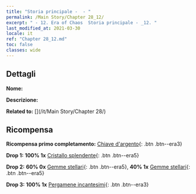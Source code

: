 ```yaml
---
title: "Storia principale -  - "
permalink: /Main Story/Chapter 28_12/
excerpt: " - 12. Era of Chaos  Storia principale - _12. "
last_modified_at: 2021-03-30
locale: it
ref: "Chapter 28_12.md"
toc: false
classes: wide
---
```


## Dettagli

 **Nome:** 

 **Descrizione:** 

 **Related to:** [](/it/Main Story/Chapter 28/)

## Ricompensa

 **Ricompensa primo completamento:** [Chiave d'argento](/it/Items/con_693/){: .btn .btn--era3}

 **Drop 1:** **100% 1x** [Cristallo splendente](/it/Items/mat_101/){: .btn .btn--era5}

 **Drop 2:** **60% 0x** [Gemme stellari](/it/Items/mat_93/){: .btn .btn--era5}, **40% 1x** [Gemme stellari](/it/Items/mat_93/){: .btn .btn--era5}

 **Drop 3:** **100% 1x** [Pergamene incantesimi](/it/Items/con_694/){: .btn .btn--era3}

